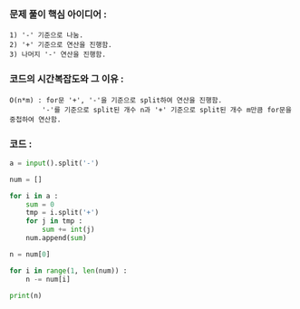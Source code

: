 ### 문제 풀이 핵심 아이디어 :
    1) '-' 기준으로 나눔.
    2) '+' 기준으로 연산을 진행함.
    3) 나머지 '-' 연산을 진행함.

### 코드의 시간복잡도와 그 이유 :
    O(n*m) : for문 '+', '-'을 기준으로 split하여 연산을 진행함.
            '-'를 기준으로 split된 개수 n과 '+' 기준으로 split된 개수 m만큼 for문을 중첩하여 연산함.

### 코드 :
```python
a = input().split('-')

num = []

for i in a :
    sum = 0
    tmp = i.split('+')
    for j in tmp :
        sum += int(j)
    num.append(sum)

n = num[0]

for i in range(1, len(num)) :
    n -= num[i]

print(n)
```